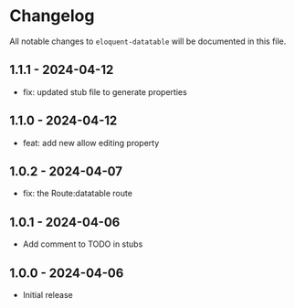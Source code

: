 # Changelog

All notable changes to `eloquent-datatable` will be documented in this file.

## 1.1.1 - 2024-04-12
- fix: updated stub file to generate properties

## 1.1.0 - 2024-04-12
- feat: add new allow editing property

## 1.0.2 - 2024-04-07
- fix: the Route:datatable route

## 1.0.1 - 2024-04-06

- Add comment to TODO in stubs

## 1.0.0 - 2024-04-06   

- Initial release
